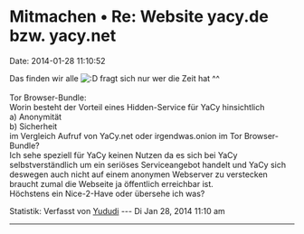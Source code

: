 Mitmachen • Re: Website yacy.de bzw. yacy.net
=============================================

Date: 2014-01-28 11:10:52

Das finden wir alle
![:D](http://forum.yacy-websuche.de/images/smilies/icon_e_biggrin.gif "Very Happy")
fragt sich nur wer die Zeit hat \^\^\
\
Tor Browser-Bundle:\
Worin besteht der Vorteil eines Hidden-Service für YaCy hinsichtlich\
a) Anonymität\
b) Sicherheit\
im Vergleich Aufruf von YaCy.net oder irgendwas.onion im Tor
Browser-Bundle?\
Ich sehe speziell für YaCy keinen Nutzen da es sich bei YaCy
selbstverständlich um ein seriöses Serviceangebot handelt und YaCy sich
deswegen auch nicht auf einem anonymen Webserver zu verstecken braucht
zumal die Webseite ja öffentlich erreichbar ist.\
Höchstens ein Nice-2-Have oder übersehe ich was?

Statistik: Verfasst von
[Yududi](http://forum.yacy-websuche.de/memberlist.php?mode=viewprofile&u=9077)
--- Di Jan 28, 2014 11:10 am

------------------------------------------------------------------------

